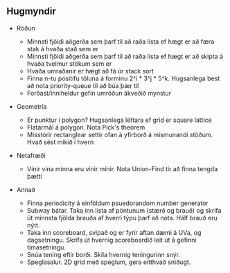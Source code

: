 Hugmyndir
---------

- Röðun
    - Minnsti fjöldi aðgerða sem þarf til að raða lista ef hægt er að færa stak á hvaða stað sem er
    - Minnsti fjöldi aðgerða sem þarf til að raða lista ef hægt er að skipta á hvaða tveimur stökum sem er
    - Hvaða umraðanir er hægt að fá úr stack sort
    - Finna n-tu pósitífu töluna á forminu 2^i * 3^j * 5^k. Hugsanlega best að nota priority-queue til að búa þær til
    - Forðast/inniheldur gefin umröðun ákveðið mynstur

- Geometría
    - Er punktur í polygon? Hugsanlega léttara ef grid er square lattice
    - Flatarmál á polygon. Nota Pick's theorem
    - Misstórir rectanglear settir ofan á yfirborð á mismunandi stöðum. Hvað sést mikið í hvern

- Netafræði
    - Vinir vina minna eru vinir mínir. Nota Union-Find tir að finna tengda þætti

- Annað
    - Finna periodicity á einföldum psuedorandom number generator
    - Subway bátar. Taka inn lista af pöntunum (stærð og brauð) og skrifa út minnsta fjölda brauða af hverri týpu þarf að nota. Hálf brauð eru nýtt.
    - Taka inn scoreboard, svipað og er fyrir aftan dæmi á UVa, og dagsetningu. Skrifa út hvernig scoreboardið leit út á gefinni tímasetningu.
    - Snúa tening eftir borði. Skila hvernig teningurinn snýr.
    - Speglasalur. 2D grid með speglum, gera eitthvað sniðugt.
